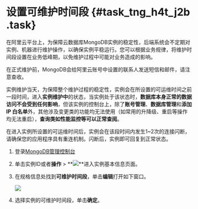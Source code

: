# 设置可维护时间段 {#task_tng_h4t_j2b .task}

在阿里云平台上，为保障云数据库MongoDB实例的稳定性，后端系统会不定期对实例、机器进行维护操作，以确保实例平稳运行。您可以根据业务规律，将维护时间段设置在业务低峰期，以免维护过程中可能对业务造成的影响。

在正式维护前，MongoDB会给阿里云账号中设置的联系人发送短信和邮件，请注意查收。

实例维护当天，为保障整个维护过程的稳定性，实例会在所设置的可运维时间之前一段时间，进入**实例维护中**的状态，当实例处于该状态时，**数据库本身正常的数据访问不会受到任何影响**，但该实例的控制台上，除了**账号管理**、**数据库管理**和**添加 IP 白名单**外，其他涉及变更类的功能均无法使用（如常用的升降级、重启等操作均无法重启），**查询类如性能监控等可以正常查阅**。

在进入实例所设置的可运维时间后，实例会在该段时间内发生1~2次的连接闪断，请确保您的应用程序具有重连机制。闪断后，实例即可回复到正常状态。

1.  登录[MongoDB管理控制台](https://mongodb.console.aliyun.com/#/mongodb/list) 
2.  单击实例ID或者**操作** \> **![](http://static-aliyun-doc.oss-cn-hangzhou.aliyuncs.com/assets/img/15432/6826_zh-CN.png)**进入实例基本信息页面。 
3.  在规格信息处找到**可维护时间段**，单击**编辑**打开如下窗口。 

    ![](http://static-aliyun-doc.oss-cn-hangzhou.aliyuncs.com/assets/img/15432/6827_zh-CN.png)

4.  选择实例的可维护时间段，单击**确定**。 


